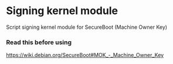 # Signing kernel module
Script signing kernel module for SecureBoot (Machine Owner Key)
### Read this before using
https://wiki.debian.org/SecureBoot#MOK_-_Machine_Owner_Key
